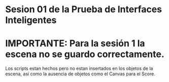 # Sesion 01 de la Prueba de Interfaces Inteligentes 

# IMPORTANTE: Para la sesión 1 la escena no se guardo correctamente.
Los scripts estan hechos pero no estan insertados en los objetos de la escena, así como la ausencia de objetos como el Canvas para el Score. 
